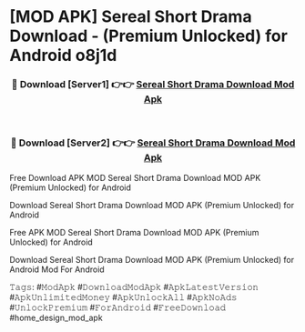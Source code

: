 # [MOD APK] Sereal Short Drama Download - (Premium Unlocked) for Android o8j1d



<div align="center">
<h3>🔴 Download [Server1] 👉👉 <a href="https://momento.my/?title=Sereal_Short_Drama_Download">Sereal Short Drama Download Mod Apk</a></h3><br>

<h3>🔴 Download [Server2] 👉👉 <a href="https://momento.my/?title=Sereal_Short_Drama_Download">Sereal Short Drama Download Mod Apk</a></h3>
</div>



Free Download APK MOD Sereal Short Drama Download MOD APK (Premium Unlocked) for Android

Download Sereal Short Drama Download MOD APK (Premium Unlocked) for Android

Free APK MOD Sereal Short Drama Download MOD APK (Premium Unlocked) for Android

Download Sereal Short Drama Download MOD APK (Premium Unlocked) for Android Mod For Android

𝚃𝚊𝚐𝚜: #𝙼𝚘𝚍𝙰𝚙𝚔 #𝙳𝚘𝚠𝚗𝚕𝚘𝚊𝚍𝙼𝚘𝚍𝙰𝚙𝚔 #𝙰𝚙𝚔𝙻𝚊𝚝𝚎𝚜𝚝𝚅𝚎𝚛𝚜𝚒𝚘𝚗 #𝙰𝚙𝚔𝚄𝚗𝚕𝚒𝚖𝚒𝚝𝚎𝚍𝙼𝚘𝚗𝚎𝚢 #𝙰𝚙𝚔𝚄𝚗𝚕𝚘𝚌𝚔𝙰𝚕𝚕 #𝙰𝚙𝚔𝙽𝚘𝙰𝚍𝚜 #𝚄𝚗𝚕𝚘𝚌𝚔𝙿𝚛𝚎𝚖𝚒𝚞𝚖 #𝙵𝚘𝚛𝙰𝚗𝚍𝚛𝚘𝚒𝚍 #𝙵𝚛𝚎𝚎𝙳𝚘𝚠𝚗𝚕𝚘𝚊𝚍 #home_design_mod_apk
